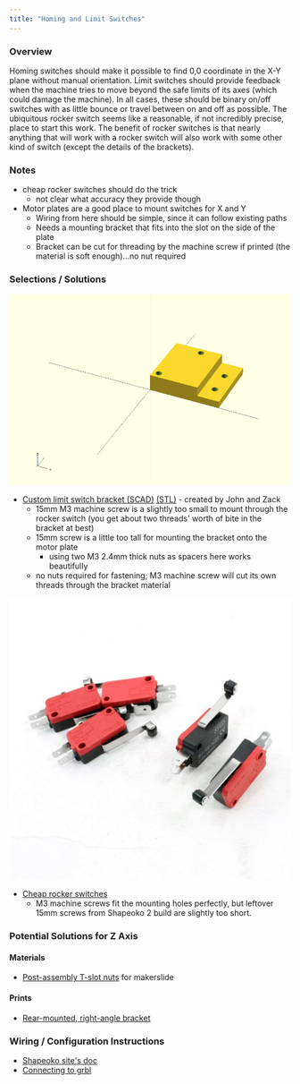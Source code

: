 ```yaml
---
title: "Homing and Limit Switches"
---
```


### Overview

Homing switches should make it possible to find 0,0 coordinate in the X-Y plane without manual orientation. Limit switches should provide feedback when the machine tries to move beyond the safe limits of its axes (which could damage the machine). In all cases, these should be binary on/off switches with as little bounce or travel between on and off as possible. The ubiquitous rocker switch seems like a reasonable, if not incredibly precise, place to start this work. The benefit of rocker switches is that nearly anything that will work with a rocker switch will also work with some other kind of switch (except the details of the brackets).

### Notes

* cheap rocker switches should do the trick
  * not clear what accuracy they provide though
* Motor plates are a good place to mount switches for X and Y
  * Wiring from here should be simple, since it can follow existing paths
  * Needs a mounting bracket that fits into the slot on the side of the plate
  * Bracket can be cut for threading by the machine screw if printed (the material is soft enough)...no nut required

### Selections / Solutions

[![Custom Limit Switch Bracket](cad/limit-switch-brackets.png)](cad/limit-switch-brackets.stl)

* [Custom limit switch bracket (SCAD)](cad/limit-switch-brackets.scad) [(STL)](cad/limit-switch-brackets.stl) - created by John and Zack
  * 15mm M3 machine screw is a slightly too small to mount through the rocker switch (you get about two threads' worth of bite in the bracket at best)
  * 15mm screw is a little too tall for mounting the bracket onto the motor plate
    * using two M3 2.4mm thick nuts as spacers here works beautifully
  * no nuts required for fastening; M3 machine screw will cut its own threads through the bracket material

[![Cheap Rocker Switches](images/rocker-switches.jpg)](http://www.amazon.com/gp/product/B00H8TIEHW/ref=oh_aui_detailpage_o00_s00?ie=UTF8&psc=1)

* [Cheap rocker switches](http://www.amazon.com/gp/product/B00H8TIEHW/ref=oh_aui_detailpage_o00_s00?ie=UTF8&psc=1)
  * M3 machine screws fit the mounting holes perfectly, but leftover 15mm screws from Shapeoko 2 build are slightly too short.

### Potential Solutions for Z Axis

#### Materials

* [Post-assembly T-slot nuts](https://www.inventables.com/technologies/post-assembly-t-slot-nuts) for makerslide

#### Prints

* [Rear-mounted, right-angle bracket](https://www.thingiverse.com/thing:408063)

### Wiring / Configuration Instructions

* [Shapeoko site's doc](http://www.shapeoko.com/wiki/index.php/Home/Limit_Switches)
* [Connecting to grbl](https://github.com/grbl/grbl/wiki/Connecting-Grbl)